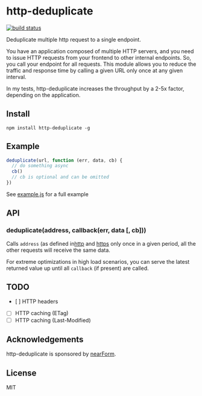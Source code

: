 # http-deduplicate

[![build status](https://secure.travis-ci.org/mcollina/http-deduplicate.svg)](http://travis-ci.org/mcollina/http-deduplicate)

Deduplicate multiple http request to a single endpoint.

You have an application composed of multiple HTTP servers, and you need
to issue HTTP requests from your frontend to other internal endpoints.
So, you call your endpoint for all requests. This module allows you to
reduce the traffic and response time by calling a given URL only once at
any given interval.

In my tests, http-deduplicate increases the throughput by a 2-5x factor, depending on
the application.

## Install

```
npm install http-deduplicate -g
```

## Example

```js
deduplicate(url, function (err, data, cb) {
  // do something async
  cb()
  // cb is optional and can be omitted
})
```

See [example.js](./example.js) for a full example

## API

### deduplicate(address, callback(err, data [, cb]))

Calls `address` (as defined in[http](https://nodejs.org/api/http.html#http_http_get_options_callback) and
[https](https://nodejs.org/api/https.html#https_https_get_options_callback) only once in a given period, all the other requests will receive the same data.

For extreme optimizations in high load scenarios, you can serve the
latest returned value up until all `callback` (if present) are
called.

## TODO

* [ ] HTTP headers
* [ ] HTTP caching (ETag)
* [ ] HTTP caching (Last-Modified)

## Acknowledgements

http-deduplicate is sponsored by [nearForm](http://nearform.com).

## License

MIT

